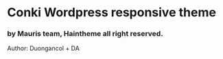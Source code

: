 <h1>Conki Wordpress responsive theme</h1>
<h3>by Mauris team, Haintheme all right reserved.</h3>
<p>Author: Duongancol + DA</p>